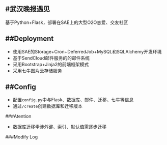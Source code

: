 #武汉晚报遇见
---
基于Python+Flask，部署在SAE上的大型O2O恋爱、交友社区

##Deployment
---
- 使用SAE的Storage+Cron+DeferredJob+MySQL和SQLAlchemy开发环境
- 基于SendCloud邮件服务的的邮件系统
- 采用Bootstrap+Jinja2的前端框架模式
- 采用七牛图片云存储服务

##Config
---
- 配置`config.py`中与Flask、数据库、邮件、迁移、七牛等信息
- 通过`/create`创建数据库和迁移版本


###Atention
- 数据库迁移牵涉外键、索引、默认值需逐步迁移


###Modify Log

